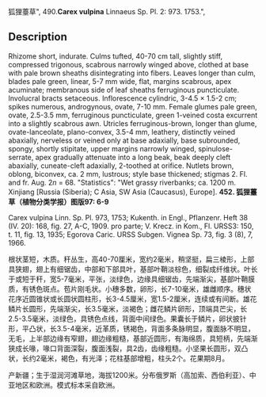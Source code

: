 狐狸薹草",
490.**Carex vulpina** Linnaeus Sp. Pl. 2: 973. 1753.",

## Description
Rhizome short, indurate. Culms tufted, 40-70 cm tall, slightly stiff, compressed trigonous, scabrous narrowly winged above, clothed at base with pale brown sheaths disintegrating into fibers. Leaves longer than culm, blades pale green, linear, 5-7 mm wide, flat, margins scabrous, apex acuminate; membranous side of leaf sheaths ferruginous puncticulate. Involucral bracts setaceous. Inflorescence cylindric, 3-4.5 × 1.5-2 cm; spikes numerous, androgynous, ovate, 7-10 mm. Female glumes pale green, ovate, 2.5-3.5 mm, ferruginous puncticulate, green 1-veined costa excurrent into a slightly scabrous awn. Utricles ferruginous-brown, longer than glume, ovate-lanceolate, plano-convex, 3.5-4 mm, leathery, distinctly veined abaxially, nerveless or veined only at base adaxially, base subrounded, spongy, shortly stipitate, upper margins narrowly winged, spinulose-serrate, apex gradually attenuate into a long beak, beak deeply cleft abaxially, cuneate-cleft adaxially, 2-toothed at orifice. Nutlets brown, oblong, biconvex, ca. 2 mm, lustrous; style base thickened; stigmas 2. Fl. and fr. Aug. 2*n* = 68.
  "Statistics": "Wet grassy riverbanks; ca. 1200 m. Xinjiang [Russia (Siberia); C Asia, SW Asia (Caucasus), Europe].
**452. 狐狸薹草（植物分类学报）图版97: 6-9**

Carex vulpina Linn. Sp. Pl. 973, 1753; Kukenth. in Engl., Pflanzenr. Heft 38 (IV. 20): 168, fig. 27, A-C, 1909. pro parte; V. Krecz. in Kom., Fl. URSS3: 150, t. 11, fig. 13, 1935; Egorova Caric. URSS Subgen. Vignea Sp. 73, fig. 3 (8), 7, 1966.

根状茎短，木质。秆丛生，高40-70厘米，宽约2毫米，稍坚挺，扁三棱形，上部具狭翅，翅上有细锯齿，中部和下部具叶，基部叶鞘淡棕色，细裂成纤维状。叶长于或短于秆，宽5-7毫米，平张，淡绿色，边缘具细锯齿，先端渐尖，基部叶鞘膜质，有锈色斑点。苞片刚毛状。小穗多数，卵形，长7-10毫米，雄雌顺序。穗状花序近圆锥状或长圆状圆柱形，长3-4.5厘米，宽1.5-2厘米，连续或有间断。雄花鳞片长圆形，先端渐尖，长3.5毫米，淡褐色；雌花鳞片卵形，顶端具芒尖，长2.5-3.5毫米，淡绿色，具锈色点线，背面中间绿色。果囊长于鳞片，卵状披针形，平凸状，长3.5-4毫米，近革质，锈褐色，背面多条脉明显，腹面脉不明显，无毛，上半部边缘有窄翅，翅边缘粗糙，基部近圆形，有海绵质，具短柄，先端渐狭成长喙，喙口背面深裂，腹面浅裂，具2齿，齿缘粗糙。小坚果长圆形，双凸状，长约2毫米，褐色，有光泽；花柱基部增粗，柱头2个。花果期8月。

产新疆；生于湿润河滩草地，海拔1200米。分布俄罗斯（高加索、西伯利亚）、中亚地区和欧洲。模式标本采自欧洲。

